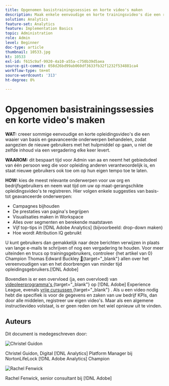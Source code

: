 ```yaml
---
title: Opgenomen basistrainingssessies en korte video's maken
description: Maak enkele eenvoudige en korte trainingsvideo's die een reeks eenvoudige en geavanceerde onderwerpen bestrijken, zodat nieuwe gebruikers steeds vaker met dit gereedschap werken en u niet steeds dezelfde inhoud via een vergadering levert.
solution: Analytics
feature-set: Analytics
feature: Implementation Basics
topic: Administration
role: Admin
level: Beginner
doc-type: article
thumbnail: 10533.jpg
kt: 10533
exl-id: f615c9af-9920-4a10-a55a-c750b39d5aea
source-git-commit: 058d26bd99ab060df3633fb32f1232f534881ca4
workflow-type: tm+mt
source-wordcount: '313'
ht-degree: 0%

---
```


# Opgenomen basistrainingssessies en korte video&#39;s maken

**WAT:** creeer sommige eenvoudige en korte opleidingsvideo&#39;s die een waaier van basis en geavanceerde onderwerpen behandelen, zodat aangezien de nieuwe gebruikers met het hulpmiddel op gaan, u niet de zelfde inhoud via een vergadering elke keer levert.

**WAAROM:** dit bespaart tijd voor Admin van aa en neemt het gebiedsdeel van één persoon weg die voor opleiding anderen verantwoordelijk is, en staat nieuwe gebruikers ook toe om op hun eigen tempo toe te laten.

**HOW:** kies de meest relevante onderwerpen voor uw org en bedrijfsgebruikers en neem wat tijd om uw op maat-gerangschikte opleidingsvideo&#39;s te registreren. Hier volgen enkele suggesties van basis- tot geavanceerde onderwerpen:

* Campagnes bijhouden
* De prestaties van pagina&#39;s begrijpen
* Visualisaties maken in Workspace
* Alles over segmenten en berekende maatstaven
* Vijf top-tips in [!DNL Adobe Analytics] (bijvoorbeeld: drop-down maken)
* Hoe wordt Attribution IQ gebruikt

U kunt gebruikers dan gemakkelijk naar deze berichten verwijzen in plaats van lange e-mails te schrijven of nog een vergadering te houden. Voor meer uiteinden en trucs op trainingsgebruikers, controleer {het artikel van 0} Champion Thomas Edward Buckley [&#128279;](https://experienceleague.adobe.com/docs/analytics-learn/tutorials/administration/key-admin-skills/simplify-training-users.html?lang=en){target="_blank"}  allen over het vereenvoudigen van en het doorbrengen van minder tijd opleidingsgebruikers.[!DNL Adobe] 

Bovendien is er een overvloed (ja, een overvloed) van [ videoleerprogramma&#39;s ](https://experienceleague.adobe.com/docs/analytics-learn/tutorials/overview.html){target="_blank"}  op [!DNL Adobe] Experience League, evenals [ vrije cursussen ](https://experienceleague.adobe.com/?lang=en#dashboard/learning){target="_blank"} . Als u een video nodig hebt die specifiek is voor de gegevens en zaken van uw bedrijf KPIs, dan door alle middelen, registreer uw eigen video&#39;s. Maar als een algemene instructievideo volstaat, is er geen reden om het wiel opnieuw uit te vinden.

## Auteurs

Dit document is medegeschreven door:

![ Christel Guidon ](assets/Christel-Headshot-150.png)

Christel Guidon, Digital [!DNL Analytics] Platform Manager bij NortonLifeLock
[!DNL Adobe Analytics] Champion

![ Rachel Fenwick ](assets/Rachel-Fenwick-150.png)

Rachel Fenwick, senior consultant bij [!DNL Adobe]
